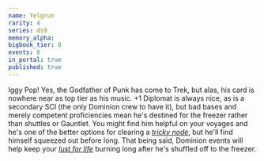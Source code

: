 ```yaml
---
name: Yelgrun
rarity: 4
series: ds9
memory_alpha:
bigbook_tier: 8
events: 8
in_portal: true
published: true
---
```


Iggy Pop! Yes, the Godfather of Punk has come to Trek, but alas, his card is nowhere near as top tier as his music. +1 Diplomat is always nice, as is a secondary SCI (the only Dominion crew to have it), but bad bases and merely competent proficiencies mean he's destined for the freezer rather than shuttles or Gauntlet. You might find him helpful on your voyages and he's one of the better options for clearing a [_tricky node_](https://stt.wiki/wiki/Feed_A_Fever), but he'll find himself squeezed out before long. That being said, Dominion events will help keep your [_lust for life_](https://www.youtube.com/watch?v=jQvUBf5l7Vw) burning long after he's shuffled off to the freezer.
